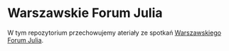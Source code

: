 # Warszawskie Forum Julia

W tym repozytorium przechowujemy ateriały ze spotkań [Warszawskiego Forum Julia](https://www.meetup.com/Warszawskie-Forum-Julia/).

